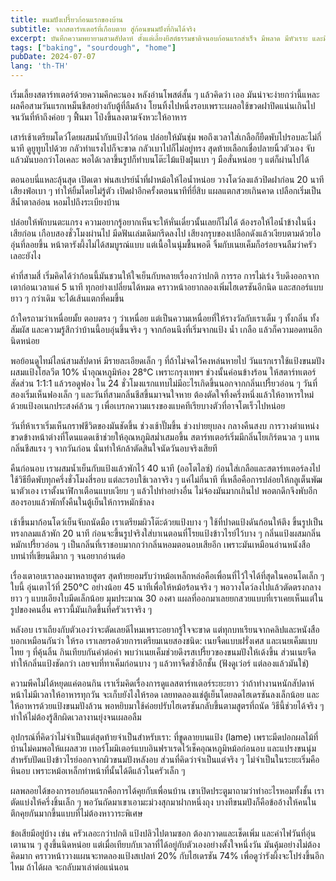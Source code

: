 ```yaml
---
title: ขนมปังเปรี้ยวก้อนแรกของบ้าน
subtitle: จากสตาร์ทเตอร์ที่เกือบตาย สู่ก้อนขนมปังที่กินได้จริง
excerpt: บันทึกความพยายามสามสัปดาห์ ตั้งแต่เลี้ยงยีสต์ธรรมชาติจนอบก้อนแรกสำเร็จ มีพลาด มีหัวเราะ และมีกลิ่นหอมทั้งบ้าน
tags: ["baking", "sourdough", "home"]
pubDate: 2024-07-07
lang: 'th-TH'
---
```


เริ่มเลี้ยงสตาร์ทเตอร์ด้วยความคึกคะนอง หลังอ่านโพสต์สั้น ๆ แล้วคิดว่า เออ มันน่าจะง่ายกว่านี้แหละ ผลคือสามวันแรกเหม็นชีสอย่างกับตู้ที่ลืมล้าง โยนทิ้งไปหนึ่งรอบเพราะเผลอใช้ขวดฝาปิดแน่นเกินไป จนวันที่ห้าถึงค่อย ๆ ฟื้นมา โป่งขึ้นลงตามจังหวะให้อาหาร

เสาร์เช้าเตรียมโดว์โดยผสมน้ำกับแป้งไว้ก่อน ปล่อยให้มันชุ่ม พอถึงเวลาใส่เกลือก็ยืดพับไปรอบละไม่กี่นาที ดูยูทูบไปด้วย กลัวทำแรงไปก็จะขาด กลัวเบาไปก็ไม่อยู่ทรง สุดท้ายเลือกเชื่อปลายนิ้วตัวเอง จับแล้วมันบอกว่าโอเคละ พอได้เวลาขึ้นรูปก็ทำบนโต๊ะไม้แป้งฝุ่นเบา ๆ มือสั่นหน่อย ๆ แต่ก็ผ่านไปได้

ตอนอบนี่แหละลุ้นสุด เปิดเตา พ่นสเปรย์น้ำที่ฝาหม้อให้ไอน้ำหน่อย วางโดว์ลงแล้วปิดฝาก่อน 20 นาที เสียงฟ่อเบา ๆ ทำให้ยิ้มโดยไม่รู้ตัว เปิดฝาอีกครั้งตอนนาทีที่ยี่สิบ แผลแตกสวยเกินคาด เปลือกเริ่มเป็นสีน้ำตาลอ่อน หอมไปถึงระเบียงบ้าน

ปล่อยให้พักบนตะแกรง ความอยากรู้อยากเห็นจะให้หั่นเดี๋ยวนั้นเลยก็ไม่ได้ ต้องรอให้ไอน้ำข้างในนิ่งเสียก่อน เกือบสองชั่วโมงผ่านไป มีดฟันเล่มเดิมกรีดลงไป เสียงกรุบของเปลือกดังแล้วเงียบตามด้วยไออุ่นที่ลอยขึ้น หน้าตารังผึ้งไม่ได้สมบูรณ์แบบ แต่เนื้อในนุ่มชื้นพอดี จิ้มกับเนยเค็มก็อร่อยจนลืมว่าครัวเลอะยังไง

คำที่สามสี่ เริ่มคิดได้ว่าก้อนนี้มันชวนให้ใจเย็นกับหลายเรื่องกว่าปกติ การรอ การไม่เร่ง รีบดึงออกจากเตาก่อนเวลาแค่ 5 นาที ทุกอย่างเปลี่ยนได้หมด คราวหน้าอยากลองเพิ่มไฮเดรชันอีกนิด และสกอร์แบบยาว ๆ กว่าเดิม จะได้เส้นแตกที่คมขึ้น

ถ้าใครถามว่าเหนื่อยมั้ย ตอบตรง ๆ ว่าเหนื่อย แต่เป็นความเหนื่อยที่ให้รางวัลกับเราเต็ม ๆ ทั้งกลิ่น ทั้งสัมผัส และความรู้สึกว่าบ้านนี้อบอุ่นขึ้นจริง ๆ จากก้อนนึงที่เริ่มจากแป้ง น้ำ เกลือ แล้วก็ความอดทนอีกนิดหน่อย

พอย้อนดูไทม์ไลน์สามสัปดาห์ มีรายละเอียดเล็ก ๆ ที่ถ้าไม่จดไว้คงหล่นหายไป วันแรกเราใช้แป้งขนมปังผสมแป้งโฮลวีต 10% น้ำอุณหภูมิห้อง 28°C เพราะกรุงเทพฯ ช่วงนั้นค่อนข้างร้อน ให้สตาร์ทเตอร์สัดส่วน 1:1:1 แล้วรอดูฟอง ใน 24 ชั่วโมงแรกแทบไม่มีอะไรเกิดขึ้นนอกจากกลิ่นเปรี้ยวอ่อน ๆ วันที่สองเริ่มเห็นฟองเล็ก ๆ และวันที่สามกลิ่นชีสขึ้นมาจนใจหาย ต้องตัดใจทิ้งครึ่งหนึ่งแล้วให้อาหารใหม่ด้วยแป้งอเนกประสงค์ล้วน ๆ เพื่อเบรกความแรงของแบคทีเรียบางตัวที่อาจโตเร็วไปหน่อย

วันที่ห้าเราเริ่มเห็นกราฟชีวิตของมันชัดขึ้น ช่วงเช้าปั๊มขึ้น ช่วงบ่ายยุบลง กลางคืนสงบ การวางตำแหน่งขวดข้างหน้าต่างที่โดนแดดเช้าช่วยให้อุณหภูมิสม่ำเสมอขึ้น สตาร์ทเตอร์เริ่มมีกลิ่นโยเกิร์ตนวล ๆ แทนกลิ่นชีสแรง ๆ จากวันก่อน นั่นทำให้กล้าตัดสินใจนัดวันอบจริงเสียที

คืนก่อนอบ เราผสมน้ำเย็นกับแป้งแล้วพักไว้ 40 นาที (ออโตไลซ์) ก่อนใส่เกลือและสตาร์ทเตอร์ลงไป ใช้วิธียืดพับทุกครึ่งชั่วโมงสี่รอบ แต่ละรอบใช้เวลาจริง ๆ แค่ไม่กี่นาที ที่เหลือคือการปล่อยให้กลูเต็นพัฒนาตัวเอง เราตั้งนาฬิกาเตือนแบบเงียบ ๆ แล้วไปทำอย่างอื่น ไม่จ้องมันมากเกินไป พอตกดึกจึงพับอีกสองรอบแล้วพักทั้งคืนในตู้เย็นให้การหมักช้าลง

เช้าขึ้นมาก้อนโดว์เย็นจับถนัดมือ เราเตรียมผิวโต๊ะด้วยแป้งบาง ๆ ใช้ที่ปาดแป้งดันก้อนให้ตึง ขึ้นรูปเป็นทรงกลมแล้วพัก 20 นาที ก่อนจะขึ้นรูปจริงใส่บาเนตอนที่โรยแป้งข้าวไรย์ไว้บาง ๆ กลิ่นแป้งผสมกลิ่นหมักเปรี้ยวอ่อน ๆ เป็นกลิ่นที่เราชอบมากกว่ากลิ่นหอมตอนอบเสียอีก เพราะมันเหมือนอ่านหนังสือบทนำที่เขียนดีมาก ๆ จนอยากอ่านต่อ

เรื่องเตาอบเราลองมาหลายสูตร สุดท้ายยอมรับว่าหม้อเหล็กหล่อคือเพื่อนที่ไว้ใจได้ที่สุดในคอนโดเล็ก ๆ ใบนี้ อุ่นเตาไว้ที่ 250°C อย่างน้อย 45 นาทีเพื่อให้หม้อร้อนจริง ๆ พอวางโดว์ลงไปแล้วตัดตรงกลางยาว ๆ แบบเอียงใบมีดเล็กน้อย มุมประมาณ 30 องศา แผลที่ออกมาเลยยกสวยแบบที่เราเคยเห็นแต่ในรูปของคนอื่น คราวนี้มันเกิดขึ้นที่ครัวเราจริง ๆ

หลังอบ เราเถียงกับตัวเองว่าจะตัดเลยดีไหมเพราะอยากรู้ใจจะขาด แต่ทุกบทเรียนจากคลิปและหนังสือบอกเหมือนกันว่า ให้รอ เราเลยรอด้วยการเตรียมเนยสองชนิด: เนยจืดแบบฝรั่งเศส และเนยเค็มแบบไทย ๆ ที่คุ้นลิ้น กินเทียบกันคำต่อคำ พบว่าเนยเค็มช่วยดึงรสเปรี้ยวของขนมปังให้เด้งขึ้น ส่วนเนยจืดทำให้กลิ่นแป้งชัดกว่า เลยจบที่ทาเค็มก่อนบาง ๆ แล้วทาจืดซ้ำอีกชั้น (ฟังดูเว่อร์ แต่ลองแล้วมันใช่)

ความพีคไม่ได้หยุดแค่ตอนกิน เราเริ่มคิดเรื่องการดูแลสตาร์ทเตอร์ระยะยาว ว่าถ้าทำงานหนักสัปดาห์หน้าไม่มีเวลาให้อาหารทุกวัน จะเก็บยังไงให้รอด เลยทดลองแช่ตู้เย็นโดยลดไฮเดรชันลงเล็กน้อย และให้อาหารด้วยแป้งขนมปังล้วน พอหยิบมาใช้ค่อยปรับไฮเดรชันกลับขึ้นตามสูตรที่ถนัด วิธีนี้ช่วยได้จริง ๆ ทำให้ไม่ต้องรู้สึกผิดเวลางานยุ่งจนเผลอลืม

อุปกรณ์ที่คิดว่าไม่จำเป็นแต่สุดท้ายจำเป็นสำหรับเรา: ที่ขูดลายบนแป้ง (lame) เพราะมีดปอกผลไม้ที่บ้านไม่คมพอให้แผลสวย เทอร์โมมิเตอร์แบบอินฟราเรดไว้เช็คอุณหภูมิหม้อก่อนอบ และแปรงขนนุ่มสำหรับปัดแป้งข้าวไรย์ออกจากผิวขนมปังหลังอบ ส่วนที่คิดว่าจำเป็นแต่จริง ๆ ไม่จำเป็นในระยะเริ่มคือหินอบ เพราะหม้อเหล็กทำหน้าที่นั้นได้ดีแล้วในครัวเล็ก ๆ

ผลพลอยได้ของการอบก้อนแรกคือการได้คุยกับเพื่อนบ้าน เขาเปิดประตูมาถามว่าทำอะไรหอมทั้งชั้น เราตัดแบ่งให้ครึ่งชิ้นเล็ก ๆ พอวันถัดมาเขาเอามะม่วงสุกมาฝากหนึ่งถุง บางทีขนมปังก็คือข้ออ้างให้คนในตึกคุยกันมากขึ้นแบบที่ไม่ต้องหาวาระพิเศษ

ข้อเสียมีอยู่บ้าง เช่น ครัวเลอะกว่าปกติ แป้งปลิวไปตามซอก ต้องกวาดและเช็ดเพิ่ม และค่าไฟวันที่อุ่นเตานาน ๆ สูงขึ้นนิดหน่อย แต่เมื่อเทียบกับเวลาที่ได้อยู่กับตัวเองอย่างตั้งใจหนึ่งวัน มันคุ้มอย่างไม่ต้องคิดมาก คราวหน้าวางแผนจะทดลองแป้งสเปลท์ 20% กับไฮเดรชัน 74% เพื่อดูว่ารังผึ้งจะโปร่งขึ้นอีกไหม ถ้าได้ผล จะกลับมาเล่าต่อแน่นอน


